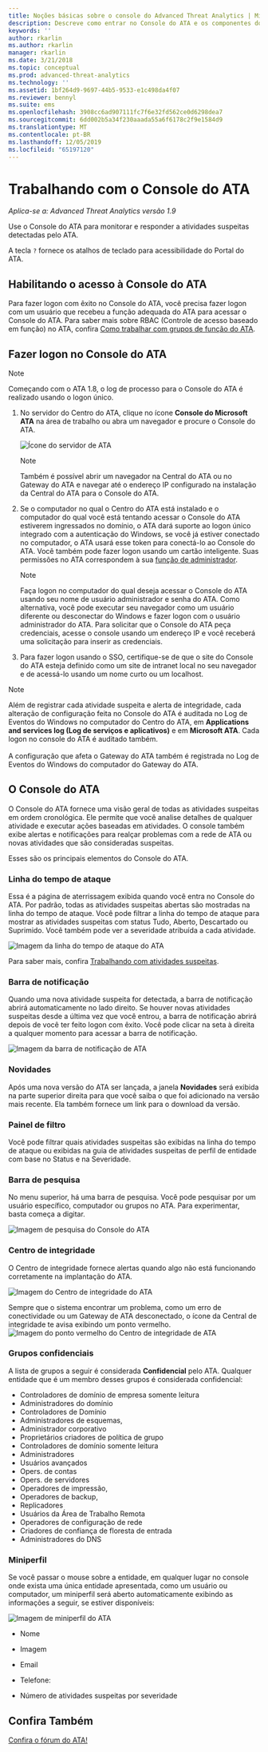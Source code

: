 ```yaml
---
title: Noções básicas sobre o console do Advanced Threat Analytics | Microsoft Docs
description: Descreve como entrar no Console do ATA e os componentes do console
keywords: ''
author: rkarlin
ms.author: rkarlin
manager: rkarlin
ms.date: 3/21/2018
ms.topic: conceptual
ms.prod: advanced-threat-analytics
ms.technology: ''
ms.assetid: 1bf264d9-9697-44b5-9533-e1c498da4f07
ms.reviewer: bennyl
ms.suite: ems
ms.openlocfilehash: 3908cc6ad907111fc7f6e32fd562ce0d6298dea7
ms.sourcegitcommit: 6dd002b5a34f230aaada55a6f6178c2f9e1584d9
ms.translationtype: MT
ms.contentlocale: pt-BR
ms.lasthandoff: 12/05/2019
ms.locfileid: "65197120"
---
```

# <a name="working-with-the-ata-console"></a>Trabalhando com o Console do ATA


*Aplica-se a: Advanced Threat Analytics versão 1.9*

Use o Console do ATA para monitorar e responder a atividades suspeitas detectadas pelo ATA.

A tecla `?` fornece os atalhos de teclado para acessibilidade do Portal do ATA. 

## <a name="enabling-access-to-the-ata-console"></a>Habilitando o acesso à Console do ATA
Para fazer logon com êxito no Console do ATA, você precisa fazer logon com um usuário que recebeu a função adequada do ATA para acessar o Console do ATA. Para saber mais sobre RBAC (Controle de acesso baseado em função) no ATA, confira [Como trabalhar com grupos de função do ATA](ata-role-groups.md).

## <a name="logging-into-the-ata-console"></a>Fazer logon no Console do ATA

>[!NOTE]
 > Começando com o ATA 1.8, o log de processo para o Console do ATA é realizado usando o logon único.

1. No servidor do Centro do ATA, clique no ícone **Console do Microsoft ATA** na área de trabalho ou abra um navegador e procure o Console do ATA.

    ![Ícone do servidor de ATA](media/ata-server-icon.png)

   >[!NOTE]
   > Também é possível abrir um navegador na Central do ATA ou no Gateway do ATA e navegar até o endereço IP configurado na instalação da Central do ATA para o Console do ATA.    

2. Se o computador no qual o Centro do ATA está instalado e o computador do qual você está tentando acessar o Console do ATA estiverem ingressados no domínio, o ATA dará suporte ao logon único integrado com a autenticação do Windows, se você já estiver conectado no computador, o ATA usará esse token para conectá-lo ao Console do ATA. Você também pode fazer logon usando um cartão inteligente. Suas permissões no ATA correspondem à sua [função de administrador](ata-role-groups.md).

   > [!NOTE]
   > Faça logon no computador do qual deseja acessar o Console do ATA usando seu nome de usuário administrador e senha do ATA. Como alternativa, você pode executar seu navegador como um usuário diferente ou desconectar do Windows e fazer logon com o usuário administrador do ATA. Para solicitar que o Console do ATA peça credenciais, acesse o console usando um endereço IP e você receberá uma solicitação para inserir as credenciais.

3. Para fazer logon usando o SSO, certifique-se de que o site do Console do ATA esteja definido como um site de intranet local no seu navegador e de acessá-lo usando um nome curto ou um localhost.

> [!NOTE]
> Além de registrar cada atividade suspeita e alerta de integridade, cada alteração de configuração feita no Console do ATA é auditada no Log de Eventos do Windows no computador do Centro do ATA, em **Applications and services log (Log de serviços e aplicativos)** e em **Microsoft ATA**. Cada logon no console do ATA é auditado também.<br></br>  A configuração que afeta o Gateway do ATA também é registrada no Log de Eventos do Windows do computador do Gateway do ATA. 



## <a name="the-ata-console"></a>O Console do ATA

O Console do ATA fornece uma visão geral de todas as atividades suspeitas em ordem cronológica. Ele permite que você analise detalhes de qualquer atividade e executar ações baseadas em atividades. O console também exibe alertas e notificações para realçar problemas com a rede de ATA ou novas atividades que são consideradas suspeitas.

Esses são os principais elementos do Console do ATA.


### <a name="attack-time-line"></a>Linha do tempo de ataque

Essa é a página de aterrissagem exibida quando você entra no Console do ATA. Por padrão, todas as atividades suspeitas abertas são mostradas na linha do tempo de ataque. Você pode filtrar a linha do tempo de ataque para mostrar as atividades suspeitas com status Tudo, Aberto, Descartado ou Suprimido. Você também pode ver a severidade atribuída a cada atividade.

![Imagem da linha do tempo de ataque do ATA](media/ATA-Suspicious-Activity-Timeline.jpg)

Para saber mais, confira [Trabalhando com atividades suspeitas](working-with-suspicious-activities.md).

### <a name="notification-bar"></a>Barra de notificação

Quando uma nova atividade suspeita for detectada, a barra de notificação abrirá automaticamente no lado direito. Se houver novas atividades suspeitas desde a última vez que você entrou, a barra de notificação abrirá depois de você ter feito logon com êxito. Você pode clicar na seta à direita a qualquer momento para acessar a barra de notificação.

![Imagem da barra de notificação de ATA](media/notification-bar-1.7.png)

### <a name="whats-new"></a>Novidades

Após uma nova versão do ATA ser lançada, a janela **Novidades** será exibida na parte superior direita para que você saiba o que foi adicionado na versão mais recente. Ela também fornece um link para o download da versão.

### <a name="filtering-panel"></a>Painel de filtro

Você pode filtrar quais atividades suspeitas são exibidas na linha do tempo de ataque ou exibidas na guia de atividades suspeitas de perfil de entidade com base no Status e na Severidade.

### <a name="search-bar"></a>Barra de pesquisa

No menu superior, há uma barra de pesquisa. Você pode pesquisar por um usuário específico, computador ou grupos no ATA. Para experimentar, basta começa a digitar.

![Imagem de pesquisa do Console do ATA](media/ATA-console-search.png)

### <a name="health-center"></a>Centro de integridade

O Centro de integridade fornece alertas quando algo não está funcionando corretamente na implantação do ATA.

![Imagem do Centro de integridade do ATA](media/ATA-Health-Issue.jpg)

Sempre que o sistema encontrar um problema, como um erro de conectividade ou um Gateway de ATA desconectado, o ícone da Central de integridade te avisa exibindo um ponto vermelho. ![Imagem do ponto vermelho do Centro de integridade de ATA](media/ATA-Health-Center-Alert-red-dot.png)

### <a name="sensitive-groups"></a>Grupos confidenciais

A lista de grupos a seguir é considerada **Confidencial** pelo ATA. Qualquer entidade que é um membro desses grupos é considerada confidencial:

- Controladores de domínio de empresa somente leitura 
- Administradores do domínio 
- Controladores de Domínio 
- Administradores de esquemas,
- Administrador corporativo 
- Proprietários criadores de política de grupo 
- Controladores de domínio somente leitura 
- Administradores  
- Usuários avançados  
- Opers. de contas  
- Opers. de servidores   
- Operadores de impressão,
- Operadores de backup,
- Replicadores 
- Usuários da Área de Trabalho Remota 
- Operadores de configuração de rede 
- Criadores de confiança de floresta de entrada 
- Administradores do DNS 


### <a name="mini-profile"></a>Miniperfil

Se você passar o mouse sobre a entidade, em qualquer lugar no console onde exista uma única entidade apresentada, como um usuário ou computador, um miniperfil será aberto automaticamente exibindo as informações a seguir, se estiver disponíveis:

![Imagem de miniperfil do ATA](media/ATA-mini-profile.jpg)

-   Nome

-   Imagem

-   Email

-   Telefone:

-   Número de atividades suspeitas por severidade



## <a name="see-also"></a>Confira Também
[Confira o fórum do ATA!](https://social.technet.microsoft.com/Forums/security/home?forum=mata)
